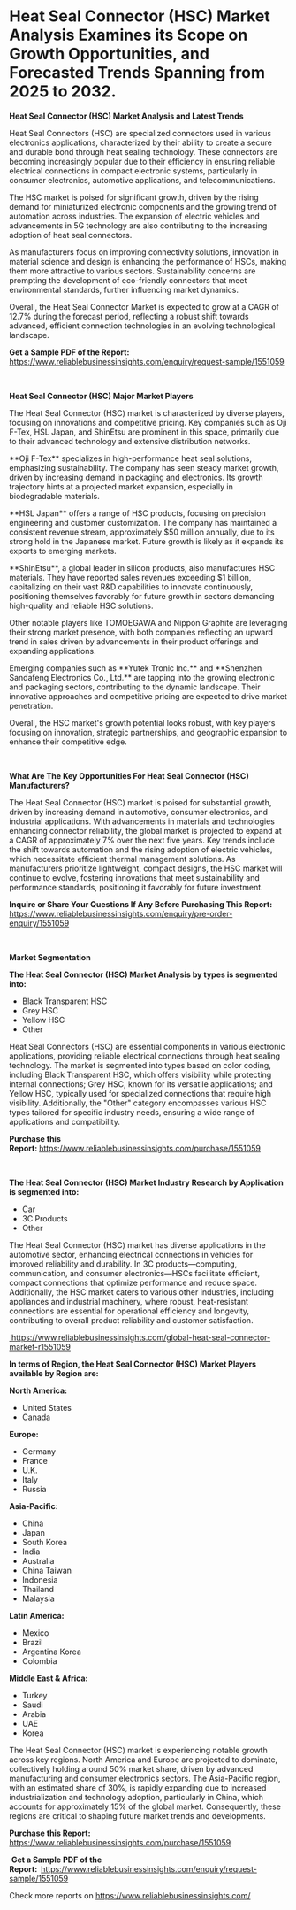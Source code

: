 <p><h1>Heat Seal Connector (HSC) Market Analysis Examines its Scope on Growth Opportunities, and Forecasted Trends Spanning from 2025 to 2032.</h1></p><p><strong>Heat Seal Connector (HSC) Market Analysis and Latest Trends</strong></p>
<p><p>Heat Seal Connectors (HSC) are specialized connectors used in various electronics applications, characterized by their ability to create a secure and durable bond through heat sealing technology. These connectors are becoming increasingly popular due to their efficiency in ensuring reliable electrical connections in compact electronic systems, particularly in consumer electronics, automotive applications, and telecommunications.</p><p>The HSC market is poised for significant growth, driven by the rising demand for miniaturized electronic components and the growing trend of automation across industries. The expansion of electric vehicles and advancements in 5G technology are also contributing to the increasing adoption of heat seal connectors. </p><p>As manufacturers focus on improving connectivity solutions, innovation in material science and design is enhancing the performance of HSCs, making them more attractive to various sectors. Sustainability concerns are prompting the development of eco-friendly connectors that meet environmental standards, further influencing market dynamics.</p><p>Overall, the Heat Seal Connector Market is expected to grow at a CAGR of 12.7% during the forecast period, reflecting a robust shift towards advanced, efficient connection technologies in an evolving technological landscape.</p></p>
<p><strong>Get a Sample PDF of the Report:&nbsp;</strong> <a href="https://www.reliablebusinessinsights.com/enquiry/request-sample/1551059?utm_campaign=2224&utm_medium=2&utm_source=Github&utm_content=ia&utm_term=12022025&utm_id=heat-seal-connector-hsc">https://www.reliablebusinessinsights.com/enquiry/request-sample/1551059</a></p>
<p>&nbsp;</p>
<p><strong>Heat Seal Connector (HSC) Major Market Players</strong></p>
<p><p>The Heat Seal Connector (HSC) market is characterized by diverse players, focusing on innovations and competitive pricing. Key companies such as Oji F-Tex, HSL Japan, and ShinEtsu are prominent in this space, primarily due to their advanced technology and extensive distribution networks.</p><p>**Oji F-Tex** specializes in high-performance heat seal solutions, emphasizing sustainability. The company has seen steady market growth, driven by increasing demand in packaging and electronics. Its growth trajectory hints at a projected market expansion, especially in biodegradable materials.</p><p>**HSL Japan** offers a range of HSC products, focusing on precision engineering and customer customization. The company has maintained a consistent revenue stream, approximately $50 million annually, due to its strong hold in the Japanese market. Future growth is likely as it expands its exports to emerging markets.</p><p>**ShinEtsu**, a global leader in silicon products, also manufactures HSC materials. They have reported sales revenues exceeding $1 billion, capitalizing on their vast R&D capabilities to innovate continuously, positioning themselves favorably for future growth in sectors demanding high-quality and reliable HSC solutions.</p><p>Other notable players like TOMOEGAWA and Nippon Graphite are leveraging their strong market presence, with both companies reflecting an upward trend in sales driven by advancements in their product offerings and expanding applications.</p><p>Emerging companies such as **Yutek Tronic Inc.** and **Shenzhen Sandafeng Electronics Co., Ltd.** are tapping into the growing electronic and packaging sectors, contributing to the dynamic landscape. Their innovative approaches and competitive pricing are expected to drive market penetration.</p><p>Overall, the HSC market's growth potential looks robust, with key players focusing on innovation, strategic partnerships, and geographic expansion to enhance their competitive edge.</p></p>
<p>&nbsp;</p>
<p><strong>What Are The Key Opportunities For Heat Seal Connector (HSC) Manufacturers?</strong></p>
<p><p>The Heat Seal Connector (HSC) market is poised for substantial growth, driven by increasing demand in automotive, consumer electronics, and industrial applications. With advancements in materials and technologies enhancing connector reliability, the global market is projected to expand at a CAGR of approximately 7% over the next five years. Key trends include the shift towards automation and the rising adoption of electric vehicles, which necessitate efficient thermal management solutions. As manufacturers prioritize lightweight, compact designs, the HSC market will continue to evolve, fostering innovations that meet sustainability and performance standards, positioning it favorably for future investment.</p></p>
<p><strong>Inquire or Share Your Questions If Any Before Purchasing This Report:</strong> <a href="https://www.reliablebusinessinsights.com/enquiry/pre-order-enquiry/1551059?utm_campaign=2224&utm_medium=2&utm_source=Github&utm_content=ia&utm_term=12022025&utm_id=heat-seal-connector-hsc">https://www.reliablebusinessinsights.com/enquiry/pre-order-enquiry/1551059</a></p>
<p>&nbsp;</p>
<p><strong>Market Segmentation</strong></p>
<p><strong>The Heat Seal Connector (HSC) Market Analysis by types is segmented into:</strong></p>
<p><ul><li>Black Transparent HSC</li><li>Grey HSC</li><li>Yellow HSC</li><li>Other</li></ul></p>
<p><p>Heat Seal Connectors (HSC) are essential components in various electronic applications, providing reliable electrical connections through heat sealing technology. The market is segmented into types based on color coding, including Black Transparent HSC, which offers visibility while protecting internal connections; Grey HSC, known for its versatile applications; and Yellow HSC, typically used for specialized connections that require high visibility. Additionally, the "Other" category encompasses various HSC types tailored for specific industry needs, ensuring a wide range of applications and compatibility.</p></p>
<p><strong>Purchase this Report:&nbsp;</strong><a href="https://www.reliablebusinessinsights.com/purchase/1551059?utm_campaign=2224&utm_medium=2&utm_source=Github&utm_content=ia&utm_term=12022025&utm_id=heat-seal-connector-hsc">https://www.reliablebusinessinsights.com/purchase/1551059</a></p>
<p>&nbsp;</p>
<p><strong>The Heat Seal Connector (HSC) Market Industry Research by Application is segmented into:</strong></p>
<p><ul><li>Car</li><li>3C Products</li><li>Other</li></ul></p>
<p><p>The Heat Seal Connector (HSC) market has diverse applications in the automotive sector, enhancing electrical connections in vehicles for improved reliability and durability. In 3C products—computing, communication, and consumer electronics—HSCs facilitate efficient, compact connections that optimize performance and reduce space. Additionally, the HSC market caters to various other industries, including appliances and industrial machinery, where robust, heat-resistant connections are essential for operational efficiency and longevity, contributing to overall product reliability and customer satisfaction.</p></p>
<p><a href="https://www.reliablebusinessinsights.com/global-heat-seal-connector-market-r1551059?utm_campaign=2224&utm_medium=2&utm_source=Github&utm_content=ia&utm_term=12022025&utm_id=heat-seal-connector-hsc">&nbsp;https://www.reliablebusinessinsights.com/global-heat-seal-connector-market-r1551059</a></p>
<p><strong>In terms of Region, the Heat Seal Connector (HSC) Market Players available by Region are:</strong></p>
<p>
    <p> <strong> North America: </strong>
        <ul>
            <li>United States</li>
            <li>Canada</li>
        </ul>
        </p> 
    <p> <strong> Europe: </strong>
        <ul>
            <li>Germany</li>
            <li>France</li>
            <li>U.K.</li>
            <li>Italy</li>
            <li>Russia</li>
        </ul>
        </p> 
    <p> <strong> Asia-Pacific: </strong>
        <ul>
            <li>China</li>
            <li>Japan</li>
            <li>South Korea</li>
            <li>India</li>
            <li>Australia</li>
            <li>China Taiwan</li>
            <li>Indonesia</li>
            <li>Thailand</li>
            <li>Malaysia</li>
        </ul>
        </p> 
    <p> <strong> Latin America: </strong>
        <ul>
            <li>Mexico</li>
            <li>Brazil</li>
            <li>Argentina Korea</li>
            <li>Colombia</li>
        </ul>
        </p> 
    <p> <strong> Middle East & Africa: </strong>
        <ul>
            <li>Turkey</li>
            <li>Saudi</li>
            <li>Arabia</li>
            <li>UAE</li>
            <li>Korea</li>
        </ul>
    </p>
    </p>
<p><p>The Heat Seal Connector (HSC) market is experiencing notable growth across key regions. North America and Europe are projected to dominate, collectively holding around 50% market share, driven by advanced manufacturing and consumer electronics sectors. The Asia-Pacific region, with an estimated share of 30%, is rapidly expanding due to increased industrialization and technology adoption, particularly in China, which accounts for approximately 15% of the global market. Consequently, these regions are critical to shaping future market trends and developments.</p></p>
<p><strong>Purchase this Report: </strong><a href="https://www.reliablebusinessinsights.com/purchase/1551059?utm_campaign=2224&utm_medium=2&utm_source=Github&utm_content=ia&utm_term=12022025&utm_id=heat-seal-connector-hsc">https://www.reliablebusinessinsights.com/purchase/1551059</a></p>
<p>&nbsp;<strong>Get a Sample PDF of the Report:&nbsp;&nbsp;</strong><a href="https://www.reliablebusinessinsights.com/enquiry/request-sample/1551059?utm_campaign=2224&utm_medium=2&utm_source=Github&utm_content=ia&utm_term=12022025&utm_id=heat-seal-connector-hsc">https://www.reliablebusinessinsights.com/enquiry/request-sample/1551059</a></p>
<p><strong></strong></p>
<p>Check more reports on <a href="https://www.reliablebusinessinsights.com/?utm_campaign=2224&utm_medium=2&utm_source=Github&utm_content=ia&utm_term=12022025&utm_id=heat-seal-connector-hsc">https://www.reliablebusinessinsights.com/</a></p>